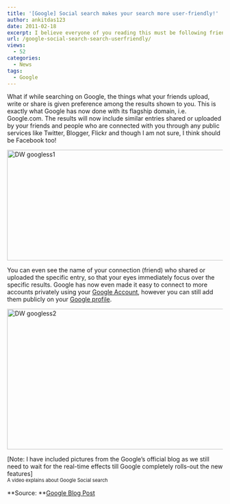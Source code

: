 ```yaml
---
title: '[Google] Social search makes your search more user-friendly!'
author: ankitdas123
date: 2011-02-18
excerpt: I believe everyone of you reading this must be following friends and famous people on Twitter, many of you must be following your friend’s blogs on Blogger and even would not mind watching your friend’s photographs on Flickr or similar services.
url: /google-social-search-search-userfriendly/
views:
  - 52
categories:
  - News
tags:
  - Google
---
```

<div class="wlWriterSmartContent" style="margin: 0px; display: inline; float: none; padding: 0px;">
  What if while searching on Google, the things what your friends upload, write or share is given preference among the results shown to you. This is exactly what Google has now done with its flagship domain, i.e. Google.com. The results will now include similar entries shared or uploaded by your friends and people who are connected with you through any public services like Twitter, Blogger, Flickr and though I am not sure, I think should be Facebook too!
</div>

[<img style="background-image: none; padding-left: 0px; padding-right: 0px; display: inline; padding-top: 0px; border: 0px;" title="DW googless1" src="http://cdn.devilsworkshop.org/files/2011/02/DW-googless1_thumb.png" border="0" alt="DW googless1" width="515" height="258" />][1]

<div class="wlWriterSmartContent" style="margin: 0px; display: inline; float: none; padding: 0px;">
  You can even see the name of your connection (friend) who shared or uploaded the specific entry, so that your eyes immediately focus over the specific results. Google has now even made it easy to connect to more accounts privately using your <a href="https://www.google.com/accounts/b/0/ManageAccount?hl=en" onclick="_gaq.push(['_trackEvent', 'outbound-article', 'https://www.google.com/accounts/b/0/ManageAccount?hl=en', 'Google Account']);" target="_blank">Google Account</a>, however you can still add them publicly on your <a href="http://www.google.com/profiles" onclick="_gaq.push(['_trackEvent', 'outbound-article', 'http://www.google.com/profiles', 'Google profile']);" target="_blank">Google profile</a>.
</div>

[<img style="background-image: none; padding-left: 0px; padding-right: 0px; display: inline; padding-top: 0px; border: 0px;" title="DW googless2" src="http://cdn.devilsworkshop.org/files/2011/02/DW-googless2_thumb.png" border="0" alt="DW googless2" width="515" height="328" />][2]

<div class="wlWriterSmartContent" style="margin: 0px; display: inline; float: none; padding: 0px;">
  [Note: I have included pictures from the Google’s official blog as we still need to wait for the real-time effects till Google completely rolls-out the new features]
</div>



<div class="wlEditField" style="width: 448px; clear: both; font-size: 0.8em;">
  A video explains about Google Social search
</div>

**Source: **<a href="http://googleblog.blogspot.com/2011/02/update-to-google-social-search.html?utm_source=feedburner&utm_medium=email&utm_campaign=Feed:+blogspot/MKuf+(Official+Google+Blog)" onclick="_gaq.push(['_trackEvent', 'outbound-article', 'http://googleblog.blogspot.com/2011/02/update-to-google-social-search.html?utm_source=feedburner&utm_medium=email&utm_campaign=Feed:+blogspot/MKuf+(Official+Google+Blog)', 'Google Blog Post']);" target="_blank">Google Blog Post</a>

 [1]: http://cdn.devilsworkshop.org/files/2011/02/DW-googless1.png
 [2]: http://cdn.devilsworkshop.org/files/2011/02/DW-googless2.png
